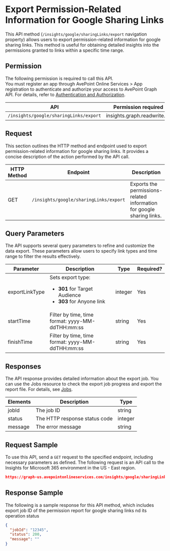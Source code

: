 # Export Permission-Related Information for Google Sharing Links 

This API method (`/insights/google/sharingLinks/export` navigation property) allows users to export permission-related information for google sharing links. This method is useful for obtaining detailed insights into the permissions granted to links within a specific time range.

## Permission

The following permission is required to call this API.  
You must register an app through AvePoint Online Services > App registration to authenticate and authorize your access to AvePoint Graph API. For details, refer to [Authentication and Authorization](https://learn.avepoint.com/docs/Use-AvePoint-Graph-API.html#authentication-and-authorization).

| API     | Permission required | 
|-------------------|---------------|
| `/insights/google/sharingLinks/export` | insights.graph.readwrite.all |


## Request

This section outlines the HTTP method and endpoint used to export permission-related information for google sharing links. It provides a concise description of the action performed by the API call.

| HTTP Method | Endpoint | Description |
| --- | --- | --- |
| GET | `/insights/google/sharingLinks/export` | Exports the permissions-related information for google sharing links. |


## Query Parameters

The API supports several query parameters to refine and customize the data export. These parameters allow users to specify link types and time range to filter the results effectively.

| Parameter | Description            | Type    | Required? |
|-----------|------------------------|---------|-----------|
| exportLinkType | Sets export type: <ul><li>**301** for Target Audience</li><li> **303** for Anyone link</li> | integer | Yes |   
| startTime | Filter by time, time format: yyyy-MM-ddTHH:mm:ss | string | Yes |   
| finishTime | Filter by time, time format: yyyy-MM-ddTHH:mm:ss | string | Yes | 

## Responses

The API response provides detailed information about the export job. You can use the Jobs resource to check the export job progress and export the report file. For details, see [Jobs](../exportJobs/exportJobFile.md).

| Elements	| Description	|Type|
|---|--- |---|
|jobId	 | The job ID	| string |
|status |	The HTTP response status code |	integer|
|message |	The error message |	string|



## Request Sample

To use this API, send a `GET` request to the specified endpoint, including necessary parameters as defined. The following request is an API call to the Insights for Microsoft 365 environment in the US - East region.

```json
https://graph-us.avepointonlineservices.com/insights/google/sharingLinks/export?exportLinkType=303&startTime=2025-05-01T00:00:00&finishTime=2025-05-31T23:59:59
```

## Response Sample

The following is a sample response for this API method, which includes export job ID of the permission report for google sharing links nd its operation status 

```json
{
  "jobId": "12345",
  "status": 200,
  "message": ""
}